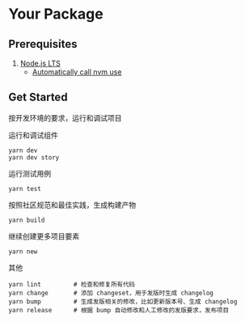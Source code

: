 # Your Package

## Prerequisites

1. [Node.js LTS](https://github.com/nodejs/Release)
    * [Automatically call nvm use](https://github.com/nvm-sh/nvm#deeper-shell-integration)

## Get Started

按开发环境的要求，运行和调试项目

运行和调试组件

```
yarn dev
yarn dev story
```

运行测试用例

```
yarn test
```

按照社区规范和最佳实践，生成构建产物

```
yarn build
```

继续创建更多项目要素

```
yarn new
```

其他

```
yarn lint         # 检查和修复所有代码
yarn change       # 添加 changeset，用于发版时生成 changelog
yarn bump         # 生成发版相关的修改，比如更新版本号、生成 changelog
yarn release      # 根据 bump 自动修改和人工修改的发版要求，发布项目

```
